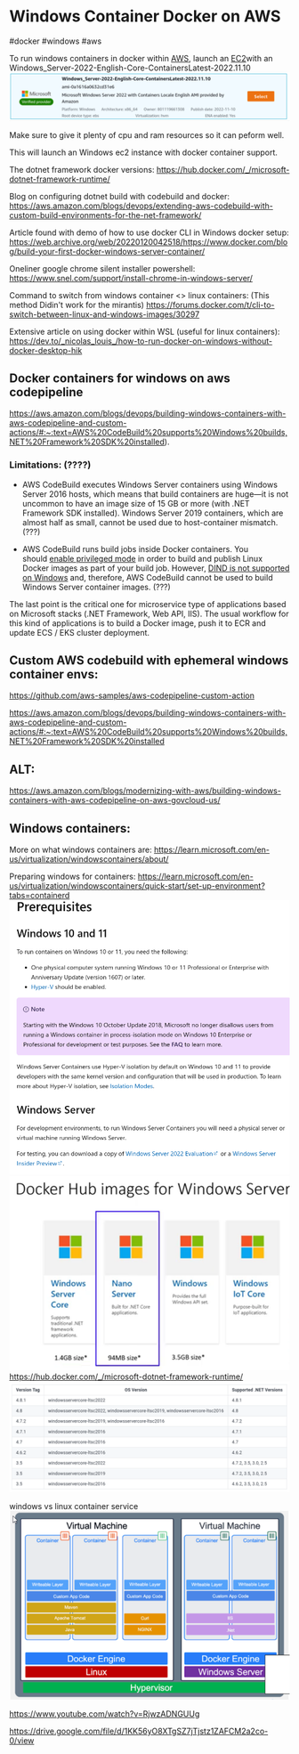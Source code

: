# Windows Container Docker on AWS
#docker #windows #aws 


To run windows containers in docker within [AWS](Cloud%20Computing/AWS/AWS.md), launch an [EC2](Cloud%20Computing/AWS/Compute/EC2.md)with an Windows_Server-2022-English-Core-ContainersLatest-2022.11.10
![Pasted image 20230105145020](Attachments/Pasted%20image%2020230105145020.png)

Make sure to give it plenty of cpu and ram resources so it can peform well.

This will launch an Windows ec2 instance with docker container support.


The dotnet framework docker versions:
https://hub.docker.com/_/microsoft-dotnet-framework-runtime/


Blog  on configuring dotnet build with codebuild and docker:
https://aws.amazon.com/blogs/devops/extending-aws-codebuild-with-custom-build-environments-for-the-net-framework/


Article found with demo of how to use docker CLI in Windows docker setup:
https://web.archive.org/web/20220120042518/https://www.docker.com/blog/build-your-first-docker-windows-server-container/

Oneliner google chrome silent installer powershell:
https://www.snel.com/support/install-chrome-in-windows-server/


Command to switch from windows container <> linux containers: 
(This method Didin't work for the mirantis)
https://forums.docker.com/t/cli-to-switch-between-linux-and-windows-images/30297

Extensive article on using docker within WSL (useful for linux containers):
https://dev.to/_nicolas_louis_/how-to-run-docker-on-windows-without-docker-desktop-hik


## Docker containers for windows on aws codepipeline
https://aws.amazon.com/blogs/devops/building-windows-containers-with-aws-codepipeline-and-custom-actions/#:~:text=AWS%20CodeBuild%20supports%20Windows%20builds,NET%20Framework%20SDK%20installed).

### Limitations: (????)
-   AWS CodeBuild executes Windows Server containers using Windows Server 2016 hosts, which means that build containers are huge—it is not uncommon to have an image size of 15 GB or more (with .NET Framework SDK installed). Windows Server 2019 containers, which are almost half as small, cannot be used due to host-container mismatch. (???)

-   AWS CodeBuild runs build jobs inside Docker containers. You should [enable privileged mode](https://docs.aws.amazon.com/codebuild/latest/APIReference/API_ProjectEnvironment.html) in order to build and publish Linux Docker images as part of your build job. However, [DIND is not supported on Windows](https://github.com/docker-library/docker/issues/49) and, therefore, AWS CodeBuild cannot be used to build Windows Server container images. (???)

The last point is the critical one for microservice type of applications based on Microsoft stacks (.NET Framework, Web API, IIS). The usual workflow for this kind of applications is to build a Docker image, push it to ECR and update ECS / EKS cluster deployment.


## Custom AWS codebuild with ephemeral windows container envs:
https://github.com/aws-samples/aws-codepipeline-custom-action

https://aws.amazon.com/blogs/devops/building-windows-containers-with-aws-codepipeline-and-custom-actions/#:~:text=AWS%20CodeBuild%20supports%20Windows%20builds,NET%20Framework%20SDK%20installed

## ALT:
https://aws.amazon.com/blogs/modernizing-with-aws/building-windows-containers-with-aws-codepipeline-on-aws-govcloud-us/




## Windows containers:

More on what windows containers are:
https://learn.microsoft.com/en-us/virtualization/windowscontainers/about/

Preparing windows for containers:
https://learn.microsoft.com/en-us/virtualization/windowscontainers/quick-start/set-up-environment?tabs=containerd
![Pasted image 20230106173933](Attachments/Pasted%20image%2020230106173933.png)
![Pasted image 20230106173955](Attachments/Pasted%20image%2020230106173955.png)
https://hub.docker.com/_/microsoft-dotnet-framework-runtime/
![Pasted image 20230106182532](Attachments/Pasted%20image%2020230106182532.png)


windows vs linux container service
![Pasted image 20230106173745](Attachments/Pasted%20image%2020230106173745.png)


https://www.youtube.com/watch?v=RjwzADNGUUg

https://drive.google.com/file/d/1KK56yO8XTgSZ7jTjstz1ZAFCM2a2co-0/view